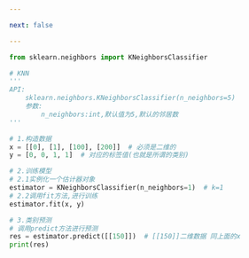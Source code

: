 ```yaml
---

next: false

---
```




<BlogInfo id="5" title="3.KNN算法API的使用" author="白日梦想猿" pv=0 read_times=0 pre_cost_time="0分23秒" category="K近邻" tag_list="['K近邻']" create_time="2021.08.29 10:36:59" update_time="2021.08.29 10:49:38" />

```python
from sklearn.neighbors import KNeighborsClassifier

# KNN
'''
API:
    sklearn.neighbors.KNeighborsClassifier(n_neighbors=5)
    参数:
        n_neighbors:int,默认值为5,默认的邻居数
'''

# 1.构造数据
x = [[0], [1], [100], [200]]  # 必须是二维的
y = [0, 0, 1, 1]  # 对应的标签值(也就是所谓的类别)

# 2.训练模型
# 2.1实例化一个估计器对象
estimator = KNeighborsClassifier(n_neighbors=1)  # k=1
# 2.2调用fit方法,进行训练
estimator.fit(x, y)

# 3.类别预测
# 调用predict方法进行预测
res = estimator.predict([[150]])  # [[150]]二维数据 同上面的x
print(res)

```



<ActionBox />
